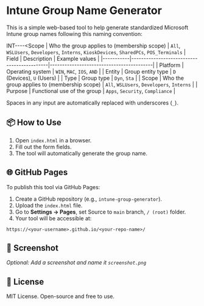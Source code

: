 # Intune Group Name Generator

This is a simple web-based tool to help generate standardized Microsoft Intune group names following this naming convention:

INT-<Platform>-<Entity>-<Type>-<Scope     | Who the group applies to (membership scope) | `All`, `WSLUsers`, `Developers`, `Interns`, `KioskDevices`, `SharedPCs`, `POS_Terminals` | Field     | Description                                | Example values                          |
|-----------|--------------------------------------------|------------------------------------------|
| Platform  | Operating system                           | `WIN`, `MAC`, `IOS`, `AND`              |
| Entity    | Group entity type                          | `D` (Devices), `U` (Users)              |
| Type      | Group type                                 | `Dyn`, `Sta`                            |
| Scope     | Who the group applies to (membership scope) | `All`, `WSLUsers`, `Developers`, `Interns` |
| Purpose   | Functional use of the group                | `Apps`, `Security`, `Compliance`        |

Spaces in any input are automatically replaced with underscores (`_`).

## 📦 How to Use

1. Open `index.html` in a browser.
2. Fill out the form fields.
3. The tool will automatically generate the group name.

## 🌐 GitHub Pages

To publish this tool via GitHub Pages:

1. Create a GitHub repository (e.g., `intune-group-generator`).
2. Upload the `index.html` file.
3. Go to **Settings → Pages**, set Source to `main` branch, `/ (root)` folder.
4. Your tool will be accessible at:

```
https://<your-username>.github.io/<your-repo-name>/
```

## 📸 Screenshot

*Optional: Add a screenshot and name it `screenshot.png`*

## 📃 License

MIT License. Open-source and free to use.
